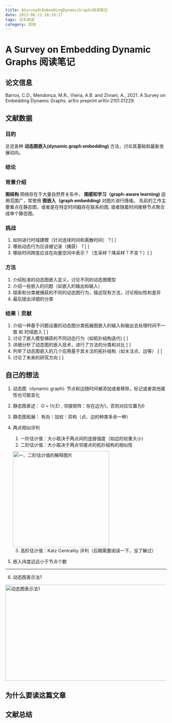 ```yaml
---
title: ASurveyOnEmbeddingDynamicGraphs阅读笔记
date: 2021-06-12 16:18:17
tags: 论文阅读
category: 其他
---
```

# A Survey on Embedding Dynamic Graphs 阅读笔记

## 论文信息

Barros, C.D., Mendonça, M.R., Vieira, A.B. and Ziviani, A., 2021. A Survey on Embedding Dynamic Graphs. arXiv preprint arXiv:2101.01229.

## 文献数据
### 目的
总览各种 **动态图嵌入(dynamic graph embedding)** 方法，讨论其基础和最新发展动向。
### 结论

### 背景介绍
**图结构** 网络存在于大量自然界关系中， **图感知学习（graph-aware learning)** 适用范围广，常使用 **图嵌入（graph embedding)** 对图片进行降维。
先前的工作主要重点在静态图，或者是在特定时间戳存在联系的图, 或者随着时间推移节点聚合成单个静态图。

### 挑战
1. 如何进行时域建模（针对连续时间和离散时间）？[ ]
2. 哪些动态行为应该被记录（捕获）？[ ]
3. 哪些时间跨度应该在向量空间中表示？（生采样？降采样？不变？）[ ]

### 方法
1. 介绍标准的动态图嵌入定义，讨论不同的动态图模型
2. 介绍一些嵌入的问题（如嵌入的输出和输入）
3. 探索和分类被捕获的不同的动态图行为，描述现有方法，讨论相似性和差异
4. 最后提出详细的分类

### 结果｜贡献
1. 介绍一种基于问题设置的动态图分类拓展图嵌入的输入和输出去处理时间不一致 和 时域嵌入 [ ]
2. 讨论了嵌入模型捕获的不同动态行为（如拓扑结构迭代) [ ]
3. 详细分析了动态图的嵌入技术，进行了方法的分类和对比 [ ]
4. 列举了动态图嵌入的几个应用基于其关注的拓扑结构（如关注点、边等） [ ]
5. 讨论了未来的研究方向 [ ]


## 自己的想法
1. 动态图（dynamic graph): 节点和边随时间被添加或者移除，标记或者其他属性也可能变化
2. 静态图表述： G = (V,E) , 邻接矩阵：存在边为1，否则对应位置为0
3. 静态图拓展： 有向｜加权｜异构（点、边的种类多余一种）
4. 两点相似评判
    1. 一阶估计值：大小取决于两点间的连接强度（如边的权重大小）
    2. 二阶估计值：大小取决于两点邻接点的拓扑结构的相似性
    
    <img src="一、二阶估计值的解释图片.jpeg" alt="一、二阶估计值的解释图片" style="width:300px;height:300px;margin-top:10px">
    
    3. 高阶估计值：Katz Centrality 评判（后期需要阅读一下，没了解过）
5. 嵌入纬度远远小于节点个数
---  
6. 动态图表示法1

<img src="动态图表示法1.jpeg" alt="动态图表示法1" style="width:1000px;height:300px">

## 为什么要读这篇文章

## 文献总结

